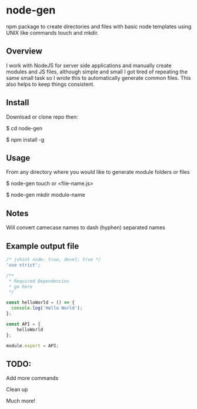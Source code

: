 # node-gen
npm package to create directories and files with basic node templates using UNIX like commands touch and mkdir.

## Overview
I work with NodeJS for server side applications and manually create modules and JS files, although simple and small I got tired of repeating the same small task so I wrote this to automatically generate common files.  This also helps to keep things consistent.

## Install
Download or clone repo then:

$ cd node-gen

$ npm install -g

## Usage
From any directory where you would like to generate module folders or files

$ node-gen touch <file-name> or <file-name.js>

$ node-gen mkdir module-name

## Notes
Will convert camecase names to dash (hyphen) separated names

## Example output file
```javascript
/* jshint node: true, devel: true */
'use strict';

/**
 * Required Dependencies 
 * go here
 */

const helloWorld = () => {
  console.log('Hello World');  
};

const API = {
    helloWorld
};

module.export = API;
```

## TODO:
Add more commands

Clean up

Much more!
